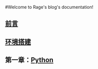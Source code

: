 #Welcome to Rage's blog's documentation!

## [前言](./preface.md)
## [环境搭建](./build_environment.md)
## 第一章：[Python](./Python/BasicKnowledge.md)